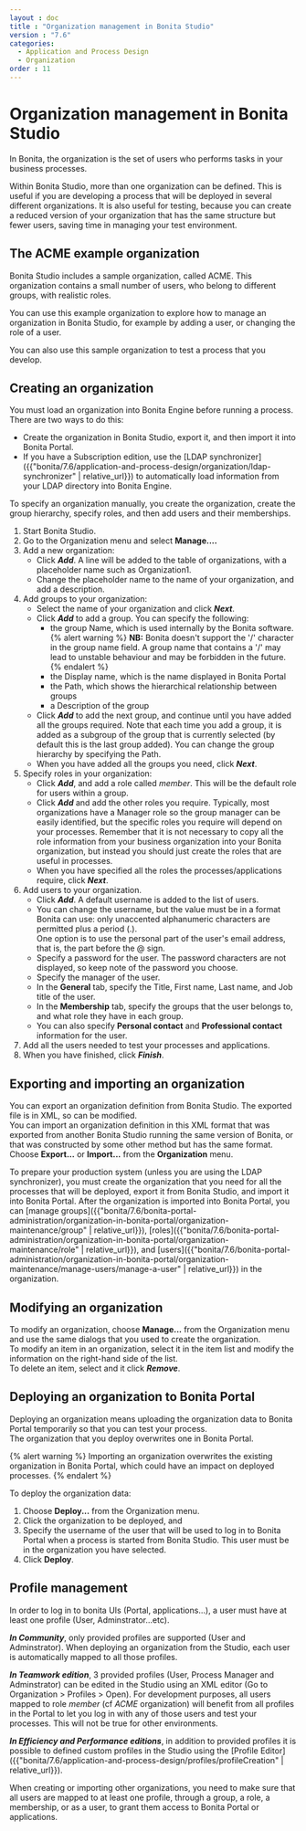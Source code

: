 ```yaml
---
layout : doc
title : "Organization management in Bonita Studio"
version : "7.6"
categories:
  - Application and Process Design
  - Organization
order : 11
---
```

# Organization management in Bonita Studio

In Bonita, the organization is the set of users who performs tasks in your business processes.

Within Bonita Studio, more than one organization can be defined. This is useful if you are developing a process that will be deployed in several different organizations. It is also useful for testing, because you can create a reduced version of your organization that has the same structure but fewer users, saving time in managing your test environment.

## The ACME example organization

Bonita Studio includes a sample organization, called ACME. This organization contains a small number of users, who belong to different groups, with realistic roles.

You can use this example organization to explore how to manage an organization in Bonita Studio, for example by adding a user, or changing the role of a user.

You can also use this sample organization to test a process that you develop.

## Creating an organization

You must load an organization into Bonita Engine before running a process. There are two ways to do this:

* Create the organization in Bonita Studio, export it, and then import it into Bonita Portal.
* If you have a Subscription edition, use the [LDAP synchronizer]({{"bonita/7.6/application-and-process-design/organization/ldap-synchronizer" | relative_url}}) to automatically load information from your LDAP directory into Bonita Engine. 

To specify an organization manually, you create the organization, create the group hierarchy, specify roles, and then add users and their memberships. 

1. Start Bonita Studio.
1. Go to the Organization menu and select **Manage....**
1. Add a new organization:
   * Click **_Add_**. A line will be added to the table of organizations, with a placeholder name such as Organization1\.
   * Change the placeholder name to the name of your organization, and add a description.
1. Add groups to your organization:
   * Select the name of your organization and click **_Next_**.
   * Click **_Add_** to add a group. You can specify the following:
     * the group Name, which is used internally by the Bonita software.
{% alert warning %}
		**NB:** Bonita doesn't support the '/' character in the group name field. A group name that contains a '/' may lead to unstable behaviour and may be forbidden in the future.
{% endalert %}
     * the Display name, which is the name displayed in Bonita Portal
     * the Path, which shows the hierarchical relationship between groups
     * a Description of the group
   * Click **_Add_** to add the next group, and continue until you have added all the groups required. Note that each time you add a group, it is added as a subgroup of the group that is currently selected (by default this is the last group added). You can change the group hierarchy by specifying the Path.
   * When you have added all the groups you need, click **_Next_**.
1. Specify roles in your organization:
   * Click **_Add_**, and add a role called _member_. This will be the default role for users within a group.
   * Click **_Add_** and add the other roles you require. Typically, most organizations have a Manager role so the group manager can be easily identified, but the specific roles you require will depend on your processes. Remember that it is not necessary to copy all the role information from your business organization into your Bonita organization, but instead you should just create the roles that are useful in processes.
   * When you have specified all the roles the processes/applications require, click **_Next_**.
1. Add users to your organization.
   * Click **_Add_**. A default username is added to the list of users. 
   * You can change the username, but the value must be in a format Bonita can use: only unaccented alphanumeric characters are permitted plus a period (.).  
One option is to use the personal part of the user's email address, that is, the part before the @ sign.
   * Specify a password for the user. The password characters are not displayed, so keep note of the password you choose.
   * Specify the manager of the user. 
   * In the **General** tab, specify the Title, First name, Last name, and Job title of the user.
   * In the **Membership** tab, specify the groups that the user belongs to, and what role they have in each group.
   * You can also specify **Personal contact** and **Professional contact** information for the user. 
1. Add all the users needed to test your processes and applications. 
1. When you have finished, click **_Finish_**.

## Exporting and importing an organization

You can export an organization definition from Bonita Studio. The exported file is in XML, so can be modified.  
You can import an organization definition in this XML format that was exported from another Bonita Studio running the same version of Bonita, or that was constructed by some other method but has the same format.  
Choose **Export...** or **Import...** from the **Organization** menu.

To prepare your production system (unless you are using the LDAP synchronizer), you must create the organization that you need for all the processes that will be deployed, export it from Bonita Studio, and import it into Bonita Portal. After the organization is imported into Bonita Portal, you can [manage groups]({{"bonita/7.6/bonita-portal-administration/organization-in-bonita-portal/organization-maintenance/group" | relative_url}}), [roles]({{"bonita/7.6/bonita-portal-administration/organization-in-bonita-portal/organization-maintenance/role" | relative_url}}), and [users]({{"bonita/7.6/bonita-portal-administration/organization-in-bonita-portal/organization-maintenance/manage-users/manage-a-user" | relative_url}}) in the organization.

## Modifying an organization

To modify an organization, choose **Manage...** from the Organization menu and use the same dialogs that you used to create the organization.  
To modify an item in an organization, select it in the item list and modify the information on the right-hand side of the list.  
To delete an item, select and it click **_Remove_**.

## Deploying an organization to Bonita Portal

Deploying an organization means uploading the organization data to Bonita Portal temporarily so that you can test your process.  
The organization that you deploy overwrites one in Bonita Portal.

{% alert warning %}
Importing an organization overwrites the existing organization in Bonita Portal, which could have an impact on deployed processes.
{% endalert %}

To deploy the organization data:

1. Choose **Deploy...** from the Organization menu.
2. Click the organization to be deployed, and
3. Specify the username of the user that will be
used to log in to Bonita Portal when a process is started from
Bonita Studio. This user must be in the organization you have
selected.
4. Click **Deploy**.

## Profile management

In order to log in to bonita UIs (Portal, applications...), a user must have at least one profile (User, Adminstrator...etc).

**_In Community_**, only provided profiles are supported (User and Adminstrator). When deploying an organization from the Studio, each user is automatically mapped to all those profiles.

**_In Teamwork edition_**, 3 provided profiles (User, Process Manager and Adminstrator) can be edited in the Studio using an XML editor (Go to Organization > Profiles > Open). For development purposes, all users mapped to role _member_ (cf _ACME_ organization) will benefit from all profiles in the Portal to let you log in with any of those users and test your processes.
This will not be true for other environments.

**_In Efficiency and Performance editions_**, in addition to provided profiles it is possible to defined custom profiles in the Studio using the [Profile Editor]({{"bonita/7.6/application-and-process-design/profiles/profileCreation" | relative_url}}).

When creating or importing other organizations, you need to make sure that all users are mapped to at least one profile, through a group, a role, a membership, or as a user, to grant them access to Bonita Portal or applications.

